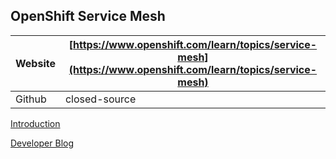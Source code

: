 

## OpenShift Service Mesh

|  Website| [https://www.openshift.com/learn/topics/service-mesh](https://www.openshift.com/learn/topics/service-mesh)
|--|--|
| Github | closed-source

[Introduction](https://www.redhat.com/en/topics/microservices/what-is-a-service-mesh)

[Developer Blog](https://developers.redhat.com/blog/category/topics/service-mesh/)
<!--stackedit_data:
eyJoaXN0b3J5IjpbLTEzNjk0ODcyMDUsLTk2OTc0NTkxMF19
-->
